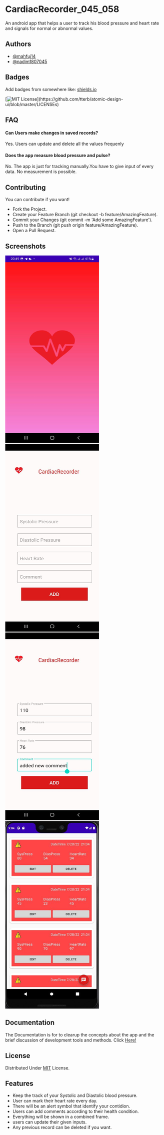 # CardiacRecorder_045_058

An android app that helps a user to track his blood pressure and heart rate and signals for normal or abnormal values.


## Authors

- [@mahfuj14](https://www.github.com/mahfuj14)
- [@nadim1807045](https://www.github.com/nadim1807045)





## Badges

Add badges from somewhere like: [shields.io](https://shields.io/)

[![MIT License](https://img.shields.io/apm/l/atomic-design-ui.svg?)](https://github.com/tterb/atomic-design-ui/blob/master/LICENSEs)


## FAQ

#### Can Users make changes in saved records?

Yes. Users can update and delete all the values frequenly 

#### Does the app measure blood pressure and pulse?
No. The app is just for tracking manually.You have to give input of every data. No measurement is possible.


## Contributing

You can contribute if you want!

- Fork the Project.
- Create your Feature Branch (git checkout -b feature/AmazingFeature).
- Commit your Changes (git commit -m 'Add some AmazingFeature').
- Push to the Branch (git push origin feature/AmazingFeature).
- Open a Pull Request.


## Screenshots
<img src="screenshots/img1.jpg" width="300" height="600">
<img src="screenshots/img2.jpg" width="300" height="600">
<img src="screenshots/img3.jpg" width="300" height="600">
<img src="screenshots/img4.jpg" width="300" height="600">



## Documentation

The Documentation is for to clearup the concepts about the app and the brief discussion of development tools and methods. Click [Here!](https://mahfuj14.github.io/CardiacRecorder_045_058/)


## License

Distributed Under [MIT](https://choosealicense.com/licenses/mit/) License.


## Features

- Keep the track of your Systolic and Diastolic blood pressure.
- User can mark their heart rate every day.
- There will be an alert symbol that identify your contidion.
- Users can add comments according to their health condition.
- Everything will be shown in a combined frame.
- users can update their given inputs.
- Any previous record can be deleted if you want.
